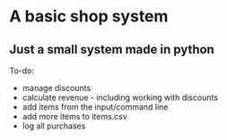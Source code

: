 # A basic shop system
## Just a small system made in python

To-do:
- manage discounts
- calculate revenue - including working with discounts
- add items from the input/command line
- add more items to items.csv
- log all purchases